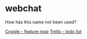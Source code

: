 webchat
=======

How has this name not been used?


[Coggle - feature map](https://coggle.it/diagram/548411ff79cb3a2522cc8aa4)
[Trello - todo list](https://trello.com/b/gZYLNKpP/webchat)
